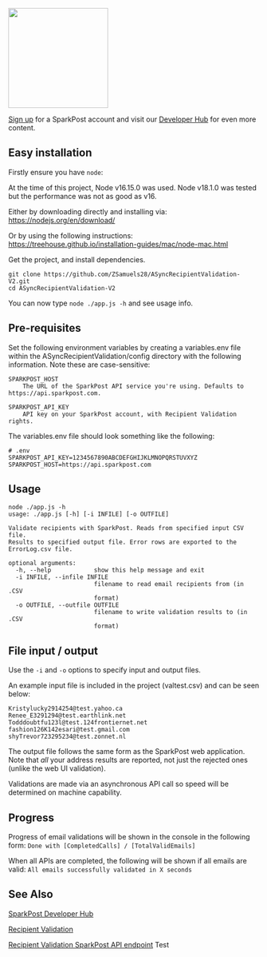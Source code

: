 <a href="https://www.sparkpost.com"><img src="https://www.sparkpost.com/sites/default/files/attachments/SparkPost_Logo_2-Color_Gray-Orange_RGB.svg" width="200px"/></a>

[Sign up](https://app.sparkpost.com/join?plan=free-0817?src=Social%20Media&sfdcid=70160000000pqBb&pc=GitHubSignUp&utm_source=github&utm_medium=social-media&utm_campaign=github&utm_content=sign-up) for a SparkPost account and visit our [Developer Hub](https://developers.sparkpost.com) for even more content.

## Easy installation

Firstly ensure you have `node`:

At the time of this project, Node v16.15.0 was used. Node v18.1.0 was tested but the performance was not as good as v16.

Either by downloading directly and installing via: https://nodejs.org/en/download/

Or by using the following instructions: https://treehouse.github.io/installation-guides/mac/node-mac.html

Get the project, and install dependencies.

```
git clone https://github.com/ZSamuels28/ASyncRecipientValidation-V2.git
cd ASyncRecipientValidation-V2
```

You can now type `node ./app.js -h` and see usage info.

## Pre-requisites

Set the following environment variables by creating a variables.env file within the ASyncRecipientValidation/config directory with the following information. Note these are case-sensitive:

```
SPARKPOST_HOST
    The URL of the SparkPost API service you're using. Defaults to https://api.sparkpost.com.

SPARKPOST_API_KEY
    API key on your SparkPost account, with Recipient Validation rights.
```

The variables.env file should look something like the following:

```
# .env
SPARKPOST_API_KEY=1234567890ABCDEFGHIJKLMNOPQRSTUVXYZ
SPARKPOST_HOST=https://api.sparkpost.com
```

## Usage

```
node ./app.js -h
usage: ./app.js [-h] [-i INFILE] [-o OUTFILE]

Validate recipients with SparkPost. Reads from specified input CSV file.
Results to specified output file. Error rows are exported to the ErrorLog.csv file.

optional arguments:
  -h, --help            show this help message and exit
  -i INFILE, --infile INFILE
                        filename to read email recipients from (in .CSV
                        format)
  -o OUTFILE, --outfile OUTFILE
                        filename to write validation results to (in .CSV
                        format)
```

## File input / output

Use the `-i` and `-o` options to specify input and output files.

An example input file is included in the project (valtest.csv) and can be seen below:

```
Kristylucky2914254@test.yahoo.ca
Renee_E3291294@test.earthlink.net
Todddoubtfu123l@test.124frontiernet.net
fashion126K142esari@test.gmail.com
shyTrevor723295234@test.zonnet.nl
```

The output file follows the same form as the SparkPost web application. Note that
_all_ your address results are reported, not just the rejected ones (unlike the web UI validation).

Validations are made via an asynchronous API call so speed will be determined on machine capability.

## Progress

Progress of email validations will be shown in the console in the following form:
`Done with [CompletedCalls] / [TotalValidEmails]`

When all APIs are completed, the following will be shown if all emails are valid:
`All emails successfully validated in X seconds`

## See Also

[SparkPost Developer Hub](https://developers.sparkpost.com/)

[Recipient Validation](https://www.sparkpost.com/docs/tech-resources/recipient-validation-sparkpost/)

[Recipient Validation SparkPost API endpoint](https://developers.sparkpost.com/api/recipient-validation/)
Test
